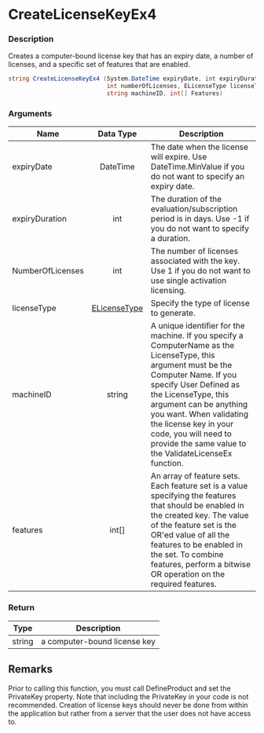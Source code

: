 # CreateLicenseKeyEx4

### Description

Creates a computer-bound license key that has an expiry date, a number of licenses, and a specific set of features that are enabled.

```csharp
string CreateLicenseKeyEx4 (System.DateTime expiryDate, int expiryDuration, 
                            int numberOfLicenses, ELicenseType licenseType, 
                            string machineID, int[] Features)
```

### Arguments

| Name             |                            Data Type                            | Description                                                                                                                                                                                                                                                                                                                                      |
| ---------------- | :-------------------------------------------------------------: | ------------------------------------------------------------------------------------------------------------------------------------------------------------------------------------------------------------------------------------------------------------------------------------------------------------------------------------------------ |
| expiryDate       |                             DateTime                            | The date when the license will expire. Use DateTime.MinValue if you do not want to specify an expiry date.                                                                                                                                                                                                                                       |
| expiryDuration   |                               int                               | The duration of the evaluation/subscription period is in days. Use -1 if you do not want to specify a duration.                                                                                                                                                                                                                                  |
| NumberOfLicenses |                               int                               | The number of licenses associated with the key. Use 1 if you do not want to use single activation licensing.                                                                                                                                                                                                                                     |
| licenseType      | [ELicenseType](https://soraco.readme.io/reference/elicensetype) | Specify the type of license to generate.                                                                                                                                                                                                                                                                                                         |
| machineID        |                              string                             | A unique identifier for the machine. If you specify a ComputerName as the LicenseType, this argument must be the Computer Name. If you specify User Defined as the LicenseType, this argument can be anything you want. When validating the license key in your code, you will need to provide the same value to the ValidateLicenseEx function. |
| features         |                              int\[]                             | An array of feature sets. Each feature set is a value specifying the features that should be enabled in the created key. The value of the feature set is the OR'ed value of all the features to be enabled in the set. To combine features, perform a bitwise OR operation on the required features.                                             |

### Return

| Type   | Description                  |
| ------ | ---------------------------- |
| string | a computer-bound license key |

## Remarks

Prior to calling this function, you must call DefineProduct and set the PrivateKey property. Note that including the PrivateKey in your code is not recommended. Creation of license keys should never be done from within the application but rather from a server that the user does not have access to.

